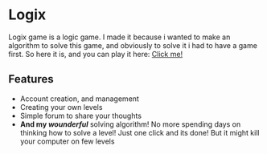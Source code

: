 # Logix

Logix game is a logic game. I made it because i wanted to make an algorithm to solve this game, and obviously to solve it i had to have a game first. So here it is, and you can play it here:
[Click me!](https://damp-temple-6941.herokuapp.com/)

## Features

 * Account creation, and management
 * Creating your own levels
 * Simple forum to share your thoughts
 * **And my _wounderful_** solving algorithm!
No more spending days on thinking how to solve a level! Just one click and its done! But it might kill your computer on few levels

